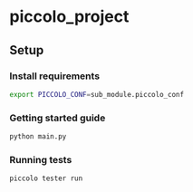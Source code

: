 # piccolo_project

## Setup

### Install requirements

```bash
export PICCOLO_CONF=sub_module.piccolo_conf
```

### Getting started guide

```bash
python main.py
```

### Running tests

```bash
piccolo tester run
```
